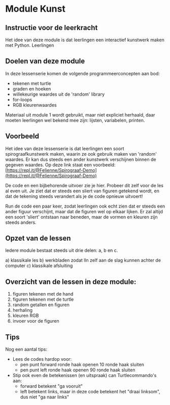 # Module Kunst

## Instructie voor de leerkracht

Het idee van deze module is dat leerlingen een interactief kunstwerk maken met Python. Leerlingen

## Doelen van deze module

In deze lessenserie komen de volgende programmeerconcepten aan bod:

* tekenen met turtle
* graden en hoeken
* willekeurige waardes uit de 'random' library
* for-loops
* RGB kleurenwaardes

Materiaal uit module 1 wordt gebruikt, maar niet expliciet herhaald, daar moeten leerlingen wel bekend mee zijn: lijsten, variabelen, printen.

## Voorbeeld

Het idee van deze lessenserie is dat leerlingen een soort spirograafkunstwerk maken, waarin ze ook gebruik maken van 'random' waardes. Er kan dus steeds een ander kunstwerk verschijnen binnen de gegeven waardes. Op deze link staat een voorbeeld: [https://repl.it/@Felienne/Spirograaf-Demo](https://repl.it/@Felienne/Spirograaf-Demo)

De code en een bijbehorende uitvoer zie je hier. Probeer dit zelf voor de les al even uit. Je ziet dat er steeds een sliert van figuren getekend wordt, en dat de tekening steeds verandert als je de code opnieuw uitvoert!

Run de code een paar keer, zodat leerlingen ook echt zien dat er steeds een ander figuur verschijnt, maar dat de figuren wel op elkaar lijken. Er zal altijd een soort 'sliert' ontstaan naar beneden, maar de vormen en kleuren zijn steeds anders.

## Opzet van de lessen

Iedere module bestaat steeds uit drie delen: a, b en c.

a\) klassikale les b\) werkbladen zodat lln zelf aan de slag kunnen achter de computer c\) klassikale afsluiting

## Overzicht van de lessen in deze module:

1. figuren tekenen met de hand
2. figuren tekenen met de turtle
3. random getallen en figuren
4. herhaling
5. kleuren RGB
6. invoer voor de figuren

## Tips

Nog een aantal tips:

* Lees de codes hardop voor:
  * pen punt forward ronde haak openen 10 ronde haak sluiten
  * pen punt left ronde haak openen 90 ronde haak sluiten
* Stip ook even de betekenissen \(en uitspraak\) can Turtlecommando's aan:
  * forward betekent "ga vooruit"
  * left betekent links, maar in deze code betekent het "draai linksom", dus niet "ga naar links"

